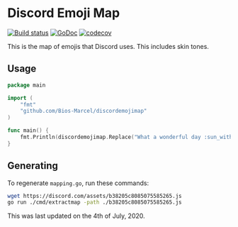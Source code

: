 # Discord Emoji Map

[![Build status](https://github.com/Bios-Marcel/discordemojimap/actions/workflows/go.yml/badge.svg)](https://github.com/Bios-Marcel/discordemojimap/actions/workflows/go.yml)
[![GoDoc](https://godoc.org/github.com/Bios-Marcel/discordemojimap?status.svg)](https://pkg.go.dev/github.com/Bios-Marcel/discordemojimap/v2)
[![codecov](https://codecov.io/gh/Bios-Marcel/discordemojimap/branch/master/graph/badge.svg)](https://codecov.io/gh/Bios-Marcel/discordemojimap)

This is the map of emojis that Discord uses. This includes skin tones.

## Usage

```go
package main

import (
    "fmt"
    "github.com/Bios-Marcel/discordemojimap"
)

func main() {
    fmt.Println(discordemojimap.Replace("What a wonderful day :sun_with_face:, am I right?"))
}
```

## Generating

To regenerate `mapping.go`, run these commands:

```sh
wget https://discord.com/assets/b38205c8085075585265.js
go run ./cmd/extractmap -path ./b38205c8085075585265.js
```

This was last updated on the 4th of July, 2020.
